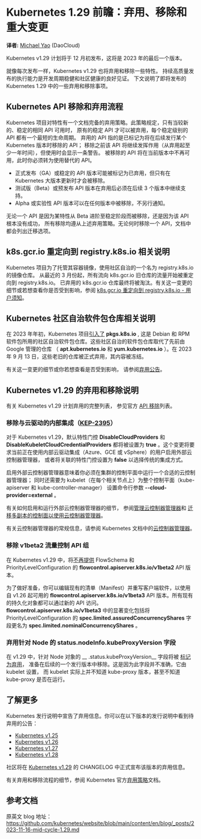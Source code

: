# Kubernetes 1.29 前瞻：弃用、移除和重大变更

**译者:** [Michael Yao](https://github.com/windsonsea) (DaoCloud)

Kubernetes v1.29 计划将于 12 月初发布，这将是 2023 年的最后一个版本。

就像每次发布一样，Kubernetes v1.29 也将弃用和移除一些特性。
持续高质量发布的执行能力是开发周期稳健和社区健康的良好见证。
下文说明了即将发布的 Kubernetes 1.29 中的一些弃用和移除事项。

## Kubernetes API 移除和弃用流程

Kubernetes 项目对特性有一个文档完备的弃用策略。此策略规定，只有当较新的、稳定的相同 API 可用时，
原有的稳定 API 才可以被弃用，每个稳定级别的 API 都有一个最短的生命周期。
弃用的 API 指的是已标记为将在后续发行某个 Kubernetes 版本时移除的 API；
移除之前该 API 将继续发挥作用（从弃用起至少一年时间），但使用时会显示一条警告。
被移除的 API 将在当前版本中不再可用，此时你必须转为使用替代的 API。

- 正式发布（GA）或稳定的 API 版本可能被标记为已弃用，但只有在 Kubernetes 大版本更新时才会被移除。
- 测试版（Beta）或预发布 API 版本在弃用后必须在后续 3 个版本中继续支持。
- Alpha 或实验性 API 版本可以在任何版本中被移除，不另行通知。

无论一个 API 是因为某特性从 Beta 进阶至稳定阶段而被移除，还是因为该 API 根本没有成功，
所有移除均遵从上述弃用策略。无论何时移除一个 API，文档中都会列出迁移选项。

## k8s.gcr.io 重定向到 registry.k8s.io 相关说明

Kubernetes 项目为了托管其容器镜像，使用社区自治的一个名为 registry.k8s.io 的镜像仓库。
从最近的 3 月份起，所有流向 k8s.gcr.io 旧仓库的流量开始被重定向到 registry.k8s.io。
已弃用的 k8s.gcr.io 仓库最终将被淘汰。有关这一变更的细节或若想查看你是否受到影响，参阅
[k8s.gcr.io 重定向到 registry.k8s.io - 用户须知](https://kubernetes.io/zh-cn/blog/2023/03/10/image-registry-redirect/)。

## Kubernetes 社区自治软件包仓库相关说明

在 2023 年年初，Kubernetes 项目[引入了](https://kubernetes.io/zh-cn/blog/2023/08/15/pkgs-k8s-io-introduction/) __pkgs.k8s.io__ ,
这是 Debian 和 RPM 软件包所用的社区自治软件包仓库。这些社区自治的软件包仓库取代了先前由 Google 管理的仓库
（ __apt.kubernetes.io__ 和 __yum.kubernetes.io__ ）。在 2023 年 9 月 13 日，这些老旧的仓库被正式弃用，其内容被冻结。

有关这一变更的细节或你若想查看是否受到影响，
请参阅[弃用公告](https://kubernetes.io/zh-cn/blog/2023/08/31/legacy-package-repository-deprecation/)。

## Kubernetes v1.29 的弃用和移除说明

有关 Kubernetes v1.29 计划弃用的完整列表，
参见官方 [API 移除](https://kubernetes.io/zh-cn/docs/reference/using-api/deprecation-guide/#v1-29)列表。

### 移除与云驱动的内部集成（[KEP-2395](https://kep.k8s.io/2395)）

对于 Kubernetes v1.29，默认特性门控 __DisableCloudProviders__ 和 __DisableKubeletCloudCredentialProviders__ 
都将被设置为 __true__ 。这个变更将要求当前正在使用内部云驱动集成（Azure、GCE 或 vSphere）的用户启用外部云控制器管理器，
或者将关联的特性门控设置为 __false__ 以选择传统的集成方式。

启用外部云控制器管理器意味着你必须在集群的控制平面中运行一个合适的云控制器管理器；
同时还需要为 kubelet（在每个相关节点上）为整个控制平面（kube-apiserver 和 kube-controller-manager）
设置命令行参数 __--cloud-provider=external__ 。

有关如何启用和运行外部云控制器管理器的细节，
参阅[管理云控制器管理器](https://kubernetes.io/zh-cn/docs/tasks/administer-cluster/running-cloud-controller/)和
[迁移多副本的控制面以使用云控制器管理器](https://kubernetes.io/zh-cn/docs/tasks/administer-cluster/controller-manager-leader-migration/)。

有关云控制器管理器的常规信息，请参阅 Kubernetes
文档中的[云控制器管理器](https://kubernetes.io/zh-cn/docs/concepts/architecture/cloud-controller/)。

### 移除 __v1beta2__ 流量控制 API 组

在 Kubernetes v1.29 中，将[不再提供](https://kubernetes.io/zh-cn/docs/reference/using-api/deprecation-guide/#v1-29)
FlowSchema 和 PriorityLevelConfiguration 的 **flowcontrol.apiserver.k8s.io/v1beta2** API 版本。

为了做好准备，你可以编辑现有的清单（Manifest）并重写客户端软件，以使用自 v1.26 起可用的
 __flowcontrol.apiserver.k8s.io/v1beta3__ API 版本。所有现有的持久化对象都可以通过新的 API 访问。
 __flowcontrol.apiserver.k8s.io/v1beta3__ 中的显著变化包括将 PriorityLevelConfiguration 的
 __spec.limited.assuredConcurrencyShares__ 字段更名为 __spec.limited.nominalConcurrencyShares__ 。

### 弃用针对 Node 的 __status.nodeInfo.kubeProxyVersion__ 字段

在 v1.29 中，针对 Node 对象的 __ .status.kubeProxyVersion__ 字段将被
[标记为弃用](https://github.com/kubernetes/enhancements/issues/4004)，
准备在后续的一个发行版本中移除。这是因为此字段并不准确，它由 kubelet 设置，
而 kubelet 实际上并不知道 kube-proxy 版本，甚至不知道 kube-proxy 是否在运行。

## 了解更多

Kubernetes 发行说明中宣告了弃用信息。你可以在以下版本的发行说明中看到待弃用的公告：

* [Kubernetes v1.25](https://github.com/kubernetes/kubernetes/blob/master/CHANGELOG/CHANGELOG-1.25.md#deprecation)
* [Kubernetes v1.26](https://github.com/kubernetes/kubernetes/blob/master/CHANGELOG/CHANGELOG-1.26.md#deprecation)
* [Kubernetes v1.27](https://github.com/kubernetes/kubernetes/blob/master/CHANGELOG/CHANGELOG-1.27.md#deprecation)
* [Kubernetes v1.28](https://github.com/kubernetes/kubernetes/blob/master/CHANGELOG/CHANGELOG-1.28.md#deprecation)

社区将在
[Kubernetes v1.29](https://github.com/kubernetes/kubernetes/blob/master/CHANGELOG/CHANGELOG-1.29.md#deprecation)
的 CHANGELOG 中正式宣布该版本的弃用信息。

有关弃用和移除流程的细节，参阅 Kubernetes
官方[弃用策略](https://kubernetes.io/zh-cn/docs/reference/using-api/deprecation-policy/#deprecating-parts-of-the-api)文档。

## 参考文档

原英文 blog 地址：<https://github.com/kubernetes/website/blob/main/content/en/blog/_posts/2023-11-16-mid-cycle-1.29.md>
